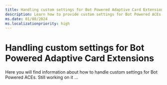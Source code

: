 ```yaml
---
title: Handling custom settings for Bot Powered Adaptive Card Extensions
description: Learn how to provide custom settings for Bot Powered ACEs.
ms.date: 01/08/2024
ms.localizationpriority: high
---
```

# Handling custom settings for Bot Powered Adaptive Card Extensions

Here you will find information about how to handle custom settings for Bot Powered ACEs.
Still working on it ...
